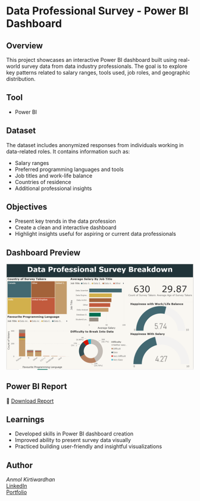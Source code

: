 # Data Professional Survey - Power BI Dashboard

## Overview  
This project showcases an interactive Power BI dashboard built using real-world survey data from data industry professionals. The goal is to explore key patterns related to salary ranges, tools used, job roles, and geographic distribution.

## Tool  
- Power BI

## Dataset  
The dataset includes anonymized responses from individuals working in data-related roles. It contains information such as:  
- Salary ranges  
- Preferred programming languages and tools  
- Job titles and work-life balance  
- Countries of residence  
- Additional professional insights

## Objectives  
- Present key trends in the data profession  
- Create a clean and interactive dashboard  
- Highlight insights useful for aspiring or current data professionals

## Dashboard Preview  
![Final Dashboard](https://github.com/Akwardhan/Power-BI-Data-Professional-Survey-Analysis/blob/main/Power%20BI-Report/Screenshot/Final_Dashboard.png)

## Power BI Report  
📁 [Download Report](https://github.com/Akwardhan/Power-BI-Data-Professional-Survey-Analysis/blob/main/Power%20BI-Report/Data-Professional-Survey-Breakdown.pbix)

## Learnings  
- Developed skills in Power BI dashboard creation  
- Improved ability to present survey data visually  
- Practiced building user-friendly and insightful visualizations

## Author  
*Anmol Kirtiwardhan*  
[LinkedIn](www.linkedin.com/in/akwardhan)  
[Portfolio](https://your-portfolio.com)
